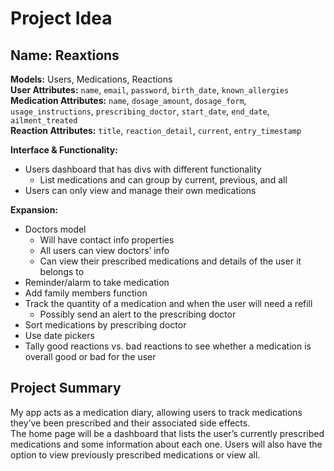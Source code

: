 # Project Idea

## Name: Reaxtions

**Models:** Users, Medications, Reactions<br>
**User Attributes:** `name`, `email`, `password`, `birth_date`, `known_allergies`<br>
**Medication Attributes:** `name`, `dosage_amount`, `dosage_form`, `usage_instructions`, `prescribing_doctor`, `start_date`, `end_date`, `ailment_treated`<br>
**Reaction Attributes:** `title`, `reaction_detail`, `current`, `entry_timestamp`<br>

**Interface & Functionality:**

- Users dashboard that has divs with different functionality
  - List medications and can group by current, previous, and all
- Users can only view and manage their own medications

**Expansion:**

- Doctors model
  - Will have contact info properties
  - All users can view doctors’ info
  - Can view their prescribed medications and details of the user it belongs to
- Reminder/alarm to take medication
- Add family members function
- Track the quantity of a medication and when the user will need a refill
  - Possibly send an alert to the prescribing doctor
- Sort medications by prescribing doctor
- Use date pickers
- Tally good reactions vs. bad reactions to see whether a medication is overall good or bad for the user

## Project Summary

My app acts as a medication diary, allowing users to track medications they’ve been prescribed and their associated side effects.<br>
The home page will be a dashboard that lists the user’s currently prescribed medications and some information about each one. Users will also have the option to view previously prescribed medications or view all.
